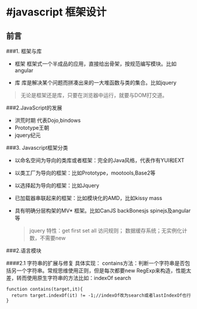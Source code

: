 #javascript 框架设计
====
## 前言

###1. 框架与库

+ 框架
框架式一个半成品的应用，直接给出骨架，按规范编写模块。比如angular

+ 库
库是解决某个问题而拼凑出来的一大堆函数与类的集合。比如jquery

> 无论是框架还是库，只要在浏览器中运行，就要与DOM打交道。

###2.JavaScript的发展

+ 洪荒时期 代表Dojo,bindows
+ Prototype王朝 
+ jquery纪元

###3. Javascript框架分类

+ 以命名空间为导向的类库或者框架：完全的Java风格，代表作有YUI和EXT
+ 以类工厂为导向的框架：比如Prototype，mootools,Base2等
+ 以选择起为导向的框架：比如Jquery
+ 已加载器串联起来的框架：比如模块化的AMD，比如kissy mass
+ 具有明确分层构架的MV* 框架。比如CanJS backBonesjs spinejs及angular等

  > jquery 特性：get first set all 访问规则； 数据缓存系统；无实例化计数，不需要new


###2.语言模块

####2.1 字符串的扩展与修复
具体实现：
contains方法：判断一个字符串是否包括另一个字符串。常规思维使用正则，但是每次都要new RegExp来构造，性能太差，转而使用原生字符串的方法比如：indexOf search
```
function contains(target,it){
  return target.indexOf(it) != -1;//indexOf改为search或者lastIndexOf也行
}
```
